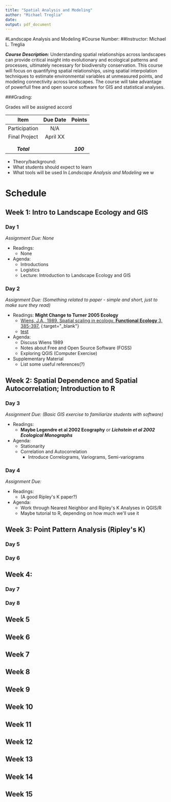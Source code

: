 ```yaml
---
title: "Spatial Analysis and Modeling"
author: "Michael Treglia"
date: 
output: pdf_document
---
```




#Landscape Analysis and Modeling
#Course Number: 
##Instructor: Michael L. Treglia

***Course Description:***
Understanding spatial relationships across landscapes can provide critical insight into evolutionary and ecological patterns and processes, ultimately necessary for biodiversity conservation. This course will focus on quantifying spatial relationships, using spatial interpolation techniques to estimate environmental variables at unmeasured points, and modeling connectivity across landscapes.  The course will take advantage of powerfull free and open source software for GIS and statistical analyses.


###Grading: 

Grades will be assigned accord

|	 Item 	|Due Date	|Points		|
|:-------:	|:-------------:|:-------------:|
|Participation	|N/A		|		|
|Final Project	|April XX	|		|
|		|		|		|
|		|		|		|
|***Total***	|		|***100***	|



* Theory/background: 
* What students should expect to learn
* What tools will be used
In *Landscape Analysis and Modeling* we w


# Schedule

## Week 1: Intro to Landscape Ecology and GIS

### Day 1
*Assignment Due: None*

* Readings:
	* None
* Agenda: 
	* Introductions
	* Logistics
	* Lecture: Introduction to Landscape Ecology and GIS

### Day 2
*Assignment Due: (Something related to paper - simple and short, just to make sure they read)*

* Readings: **Might Change to Turner 2005 Ecology**
	* [Wiens, J.A., 1989. Spatial scaling in ecology. **Functional Ecology** 3, 385-397.](http://www.jstor.org/stable/2389612) {:target="_blank"}
	* <a href= "http://www.jstor.org/stable/2389612" target="_blank">test</a> 
* Agenda: 
	* Discuss Wiens 1989 
	* Notes about Free and Open Source Software (FOSS)
	* Exploring QGIS (Computer Exercise)
* Supplementary Material
	* List some useful references(?)



## Week 2: Spatial Dependence and Spatial Autocorrelation; Introduction to R

### Day 3
*Assignment Due: (Basic GIS exercise to familiarize students with software)*

* Readings: 
	* **Maybe Legendre et al 2002 Ecography** or ***Lichstein et al 2002 Ecological Monographs***
* Agenda:
	* Stationarity
	* Correlation and Autocorrelation
		* Introduce Correlograms, Variograms, Semi-variograms

### Day 4
*Assignment Due:*

* Readings:
	* (A good Ripley's K paper?)
* Agenda:
	* Work through Nearest Neighbor and Ripley's K Analyses in QGIS/R
	* Maybe tutorial to R, depending on how much we'll use it




## Week 3: Point Pattern Analysis (Ripley's K)

### Day 5

### Day 6


## Week 4: 

### Day 7

### Day 8


## Week 5


## Week 6


## Week 7


## Week 8


## Week 9


## Week 10


## Week 11


## Week 12


## Week 13


## Week 14


## Week 15





